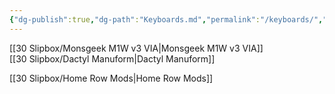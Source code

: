 ```yaml
---
{"dg-publish":true,"dg-path":"Keyboards.md","permalink":"/keyboards/","tags":["notes"]}
---
```



[[30 Slipbox/Monsgeek M1W v3 VIA\|Monsgeek M1W v3 VIA]]  
[[30 Slipbox/Dactyl Manuform\|Dactyl Manuform]]

[[30 Slipbox/Home Row Mods\|Home Row Mods]]
